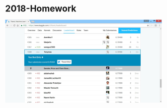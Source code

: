 # 2018-Homework
![img](https://github.com/Tonymaxs/2018-BigData-Homework/blob/master/titanic_data/N064020009_Titanic_Kaggle.jpg)
